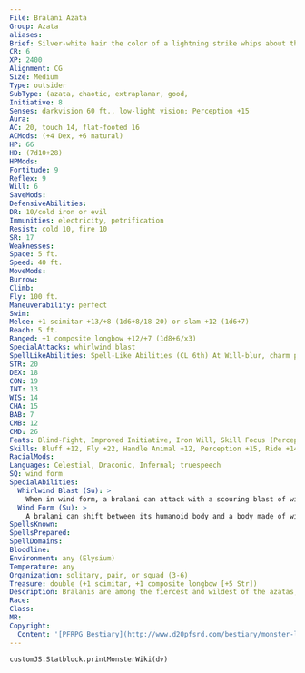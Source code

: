 ```yaml
---
File: Bralani Azata
Group: Azata
aliases: 
Brief: Silver-white hair the color of a lightning strike whips about this poised elf-like archer, his eyes swirling with vibrant colors.
CR: 6
XP: 2400
Alignment: CG
Size: Medium
Type: outsider
SubType: (azata, chaotic, extraplanar, good,
Initiative: 8
Senses: darkvision 60 ft., low-light vision; Perception +15
Aura: 
AC: 20, touch 14, flat-footed 16
ACMods: (+4 Dex, +6 natural)
HP: 66
HD: (7d10+28)
HPMods: 
Fortitude: 9
Reflex: 9
Will: 6
SaveMods: 
DefensiveAbilities: 
DR: 10/cold iron or evil
Immunities: electricity, petrification
Resist: cold 10, fire 10
SR: 17
Weaknesses: 
Space: 5 ft.
Speed: 40 ft.
MoveMods: 
Burrow: 
Climb: 
Fly: 100 ft.
Maneuverability: perfect
Swim: 
Melee: +1 scimitar +13/+8 (1d6+8/18-20) or slam +12 (1d6+7)
Reach: 5 ft.
Ranged: +1 composite longbow +12/+7 (1d8+6/x3)
SpecialAttacks: whirlwind blast
SpellLikeAbilities: Spell-Like Abilities (CL 6th) At Will-blur, charm person (DC 13), gust of wind (DC 14), mirror image, wind wall 2/day-lightning bolt (DC 15), cure serious wounds
STR: 20
DEX: 18
CON: 19
INT: 13
WIS: 14
CHA: 15
BAB: 7
CMB: 12
CMD: 26
Feats: Blind-Fight, Improved Initiative, Iron Will, Skill Focus (Perception)
Skills: Bluff +12, Fly +22, Handle Animal +12, Perception +15, Ride +14, Sense Motive +12, Stealth +14
RacialMods: 
Languages: Celestial, Draconic, Infernal; truespeech
SQ: wind form
SpecialAbilities:
  Whirlwind Blast (Su): >
    When in wind form, a bralani can attack with a scouring blast of wind, dealing 3d6 points of damage in a 20-foot line (Reflex DC 17 half ). The save DC is Constitution-based.
  Wind Form (Su): >
    A bralani can shift between its humanoid body and a body made of wind and mist as a standard action. In humanoid form, it cannot fly or use its whirlwind blast. In wind form, it functions as if under the effects of a wind walk spell. It can make slam attacks and use spelllike abilities in either form. A bralani remains in one form until it chooses to assume its other form. A change in form cannot be dispelled, nor does the bralani revert to any particular form when killed (both shapes are its true form). A true seeing spell reveals both forms simultaneously.
SpellsKnown: 
SpellsPrepared: 
SpellDomains: 
Bloodline: 
Environment: any (Elysium)
Temperature: any
Organization: solitary, pair, or squad (3-6)
Treasure: double (+1 scimitar, +1 composite longbow [+5 Str])
Description: Bralanis are among the fiercest and wildest of the azatas, living from moment to moment and always on the lookout for chances to test their skill in battle. In addition to their elf-like forms, they can take the shape of whirlwinds of dust, snow, or sand. In the mortal realm, they are often mistaken for djinn. They delight in violent weather, not for the destructive qualities of such events, but for the intensity and energy, and many tales describe bralani as spirits who laugh as they sail amid the strongest storms. Bralanis do not need to eat, but they enjoy doing so. Most prefer elven food, fiery human dishes, and spiced wine. Because of their similarities to elementals and fey, they sometimes act as intermediaries between mortals, elementals, and fey, though they prefer to arrange temporary truces that allow the interested parties to conduct their own negotiations on neutral ground. When taking the role of mediators-or whenever else such opportunities present themselves-bralani are quick to suggest friendly competitions or games to end disputes and enjoy creating challenges or complicated contests to test both physical and mental mortal prowess.
Race: 
Class: 
MR: 
Copyright:
  Content: '[PFRPG Bestiary](http://www.d20pfsrd.com/bestiary/monster-listings/outsiders/azata/bralani)'
---
```

```dataviewjs
customJS.Statblock.printMonsterWiki(dv)
```
